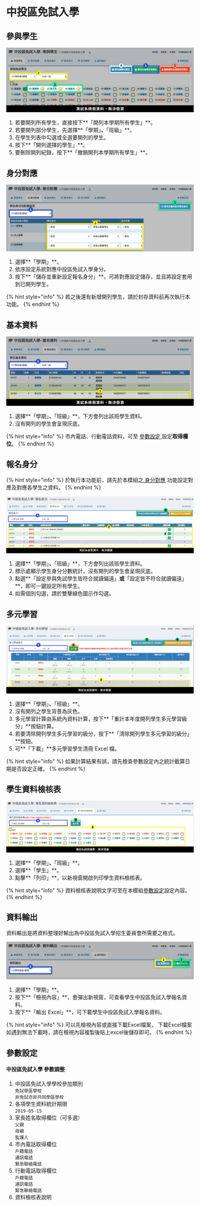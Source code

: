# 中投區免試入學

## 參與學生

![](<../.gitbook/assets/stud-list (1).png>)

1. 若要開列所有學生，直接按下**「開列本學期所有學生」**。
2. 若要開列部分學生，先選擇**「學期」**、**「班級」**。
3. 在學生列表中勾選或全選要開列的學生。
4. 按下**「開列選擇的學生」**。
5. 要刪除開列紀錄，按下**「撤銷開列本學期所有學生」**。

## 身分對應

![](<../.gitbook/assets/kind-mirror (1).png>)

1. 選擇**「學期」**。
2. 依序設定系統對應中投區免試入學身分。
3. 按下**「儲存並重新設定報名身分」**，可將對應設定儲存，並且將設定套用到已開列學生。

{% hint style="info" %}
若之後還有新增開列學生，請於封存資料前再次執行本功能。
{% endhint %}

## 基本資料

![](../.gitbook/assets/stud-data.png)

1. 選擇**「學期」**、**「班級」**，下方會列出該班學生資料。
2. 沒有開列的學生會呈現灰底。

{% hint style="info" %}
市內電話、行動電話資料，可至 [參數設定 ](zhong-tou-mian-ru.md#can-shu-she-ding)設定**取得欄位**。
{% endhint %}

## 報名身分

{% hint style="info" %}
於執行本功能前，請先於本模組之[ 身分對應](zhong-tou-mian-ru.md#shen-fen-dui-ying) 功能設定對應及對應各學生之資料。
{% endhint %}

![](<../.gitbook/assets/stud-kind (3).png>)

1. 選擇**「學期」**、**「班級」**，下方會列出該班學生資料。
2. 標示處顯示學生身分分數統計，沒有開列的學生會呈現灰底。
3. 點選**「設定參與免試學生皆符合就讀偏遠」**或**「設定皆不符合就讀偏遠」**，即可一鍵設定所有學生。
4. 如需個別勾選，請於雙擊綠色圖示作勾選。

## 多元學習

![](<../.gitbook/assets/multi-learn (2).png>)

1. 選擇**「學期」**、**「班級」**。
2. 沒有開列之學生背景為灰色。
3. 多元學習計算由系統內資料計算，按下**「重計本年度開列學生多元學習級分」**按鈕計算。
4. 若要清除開列學生多元學習的級分，按下**「清除開列學生多元學習的級分」**按鈕。
5. 可**「下載」**多元學習學生清冊 Excel 檔。

{% hint style="info" %}
如果計算結果有誤，請先檢查參數設定內之統計截算日期是否設定正確。
{% endhint %}

## 學生資料檢核表

![](../.gitbook/assets/transcript.png)

1. 選擇**「學期」**、**「班級」**。
2. 選擇**「學生」**。&#x20;
3. 點擊**「列印」**，以新視窗開啟列印學生資料檢核表。

{% hint style="info" %}
資料檢核表說明文字可至在本模組[參數設定](zhong-tou-mian-ru.md#can-shu-she-ding)設定內容。
{% endhint %}

## 資料輸出

資料輸出是將資料整理好輸出為中投區免試入學招生委員會所需要之格式。

![](<../.gitbook/assets/output (1).png>)

1. 選擇**「學期」**。
2. 按下**「檢視內容」**，會彈出新視窗，可查看學生中投區免試入學報名資料。
3. 按下**「輸出 Excel」**，可下載學生中投區免試入學報名資料。

{% hint style="info" %}
可以先檢視內容或直接下載Excel檔案， 下載Excel檔案如遇到無法下載時，請在檢視內容複製後貼上excel後儲存即可。
{% endhint %}

## 參數設定

#### 中投區免試入學 參數調整

1. 中投區免試入學學校參加類別\
   `免試學區學校`\
   `非免試亦非共同學區學校`
2. 各項學生資料統計期限\
   `2019-05-15`
3. 家長姓名取得欄位（可多選）\
   `父親`\
   `母親`\
   `監護人`
4. 市內電話取得欄位\
   `戶籍電話`\
   `通訊電話`\
   `緊急聯絡電話`
5. 行動電話取得欄位\
   `戶籍電話`\
   `通訊電話`\
   `緊急聯絡電話`
6. 資料檢核表說明
